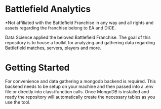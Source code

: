 # Battlefield Analytics
*Not affiliated with the Battlefield Franchise in any way and all rights and assets regarding the franchise belong to EA and DICE.

Data Science applied the beloved Battlefield Franchise. The goal of this repository is to house a toolkit for analyzing and gathering data regarding Battlefield matches, servers, players and more.

# Getting Started
For convenience and data gathering a mongodb backend is required. This backend needs to be setup on your machine and then passed into a .env file or directly into class/function calls. Once MongoDB is installed and ready the repository will automatically create the necessary tables as you use the tool. 

